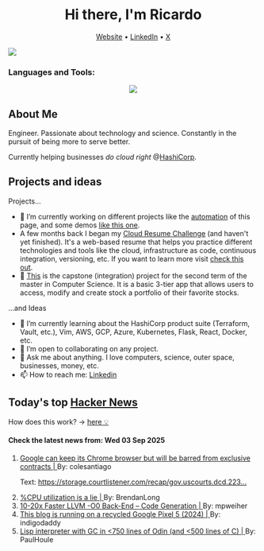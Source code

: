 
<!-- This is an HTML comment in your markdown file -->

<h1 align="center">Hi there, I'm Ricardo</h1>
<p align="center">
  <a href="https://ricardorompar.com" target="_blank">Website</a> •
  <a href="https://www.linkedin.com/in/ricardorompar/" target="_blank">LinkedIn</a> •
  <a href="https://twitter.com/ricardorompar" target="_blank">X</a>
</p>
<img src="https://badges.pufler.dev/visits/{ricardorompar}/{ricardorompar}"/>

<h3 align="left">Languages and Tools:</h3>
<p align="center">
  <a href="https://skillicons.dev" target="_blank">
    <img src="https://skillicons.dev/icons?i=terraform,aws,gcp,azure,git,python,kubernetes,react,js,docker,ubuntu" />
  </a>
</p>

<h2>About Me</h2>
Engineer. Passionate about technology and science. Constantly in the pursuit of being more to serve better.

Currently helping businesses <i>do cloud right</i> @<a href="https://github.com/hashicorp" target="_blank">HashiCorp</a>.

<h2>Projects and ideas</h2>
Projects...
<ul>
  <li>🔭 I’m currently working on different projects like the <a href="https://github.com/ricardorompar/ricardorompar/blob/main/automate.py">automation</a> of this page, and some demos <a href="https://github.com/ricardorompar/boundary-ansible-demo">like this one</a>.
  </li>

  <li >A few months back I began my <a href="https://github.com/ricardorompar/cloudResumeChallenge">Cloud Resume Challenge</a> (and haven't yet finished). It's a web-based resume that helps you practice different technologies and tools like the cloud, infrastructure as code, continuous integration, versioning, etc. If you want to learn more visit <a href="https://cloudresumechallenge.dev/docs/the-challenge/aws/" target="_blank">check this out</a>.
  </li>

  <li>🔭 <a href="https://github.com/ricardorompar/capstoneT2">This</a> is the capstone (integration) project for the second term of the master in Computer Science. It is a basic 3-tier app that allows users to access, modify and create stock a portfolio of their favorite stocks.
  </li>
</ul>
...and Ideas
<ul>
  <li>🌱 I’m currently learning about the HashiCorp product suite (Terraform, Vault, etc.), Vim, AWS, GCP, Azure, Kubernetes, Flask, React, Docker, etc.
  </li>
  <li>👯 I’m open to collaborating on any project.</li>
  <li>💬 Ask me about anything. I love computers, science, outer space, businesses, money, etc.</li>
  <li>📫 How to reach me: <a href="https://www.linkedin.com/in/ricardorompar/" target="_blank">Linkedin</a></li>
</ul>

<h2>Today's top <a href='https://news.ycombinator.com/' target="_blank">Hacker News</a></h2>
How does this work? -> <a href='./AUTOMATIC.md'>here 💡</a>

<h4>Check the latest news from: Wed 03 Sep 2025</h4>
<ol>
<li>
    <a href=https://www.cnbc.com/2025/09/02/google-antitrust-search-ruling.html target="_blank">
        Google can keep its Chrome browser but will be barred from exclusive contracts |
    </a>
    By: colesantiago
</li>

<p>
Text: <a href="https:&#x2F;&#x2F;storage.courtlistener.com&#x2F;recap&#x2F;gov.uscourts.dcd.223205&#x2F;gov.uscourts.dcd.223205.1436.0_1.pdf" rel="nofollow">https:&#x2F;&#x2F;storage.courtlistener.com&#x2F;recap&#x2F;gov.uscourts.dcd.223...</a> </br>
</p>

<li>
    <a href=https://www.brendanlong.com/cpu-utilization-is-a-lie.html target="_blank">
        %CPU utilization is a lie |
    </a>
    By: BrendanLong
</li>

<li>
    <a href=https://discourse.llvm.org/t/tpde-llvm-10-20x-faster-llvm-o0-back-end/86664 target="_blank">
        10-20x Faster LLVM -O0 Back-End – Code Generation |
    </a>
    By: mpweiher
</li>

<li>
    <a href=https://blog.ctms.me/posts/2024-08-29-running-this-blog-on-a-pixel-5/ target="_blank">
        This blog is running on a recycled Google Pixel 5 (2024) |
    </a>
    By: indigodaddy
</li>

<li>
    <a href=https://github.com/krig/LISP target="_blank">
        Lisp interpreter with GC in <750 lines of Odin (and <500 lines of C) |
    </a>
    By: PaulHoule
</li>
</ol>